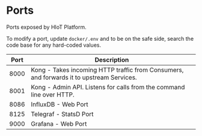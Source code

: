 # Ports

Ports exposed by HIoT Platform.

To modify a port, update `docker/.env` and to be on the safe side, search the code base for any hard-coded values.

| Port | Description                                                                              |
|------|------------------------------------------------------------------------------------------|
| 8000 | Kong - Takes incoming HTTP traffic from Consumers, and forwards it to upstream Services. |
| 8001 | Kong - Admin API. Listens for calls from the command line over HTTP.                     |
| 8086 | InfluxDB - Web Port                                                                      |
| 8125 | Telegraf - StatsD Port                                                                   |
| 9000 | Grafana - Web Port                                                                       |
